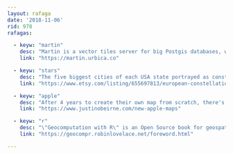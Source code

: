 ```yaml
---
layout: rafaga
date: '2018-11-06'
rid: 978
rafagas:

  - keyw: "martin"
    desc: "Martin is a vector tiles server for big Postgis databases, written in Rust and Open Source"
    link: "https://martin.urbica.co"

  - keyw: "stars"
    desc: "The five biggest cities of each USA state portrayed as constellations, for sale as a poster, also available for European countries"
    link: "https://www.etsy.com/listing/655697813/european-constellations?ref=shop_home_active_6"

  - keyw: "apple"
    desc: "After 4 years to create their own map from scratch, there's the first version of Apple maps covering 3.1% of USA land"
    link: "https://www.justinobeirne.com/new-apple-maps"

  - keyw: "r"
    desc: "\"Geocomputation with R\" is an Open Source book for geospatial data analysis, visualization, and modeling that accepts corrections and contributions"
    link: "https://geocompr.robinlovelace.net/foreword.html"

---
```

